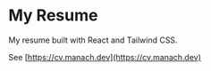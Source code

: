 # My Resume

My resume built with React and Tailwind CSS.

See [https://cv.manach.dev](https://cv.manach.dev)
